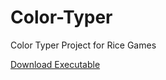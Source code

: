# Color-Typer
Color Typer Project for Rice Games

<a id="raw-url" href="https://raw.githubusercontent.com/preethiv98/project/blob/master/Build.zip">Download Executable</a>
